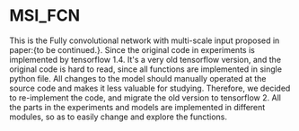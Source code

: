 # MSI_FCN
This is the Fully convolutional network with multi-scale input proposed in paper:{to be continued.}.
Since the original code in experiments is implemented by tensorflow 1.4. It's a very old tensorflow version, 
and the original code is hard to read, since all functions are implemented in single python file. All changes to the model
should manually operated at the source code and makes it less valuable for studying.
Therefore, we decided to re-implement the code, and migrate the old version to tensorflow 2. All the parts in the experiments 
and models are implemented in different modules, so as to easily change and explore the functions.